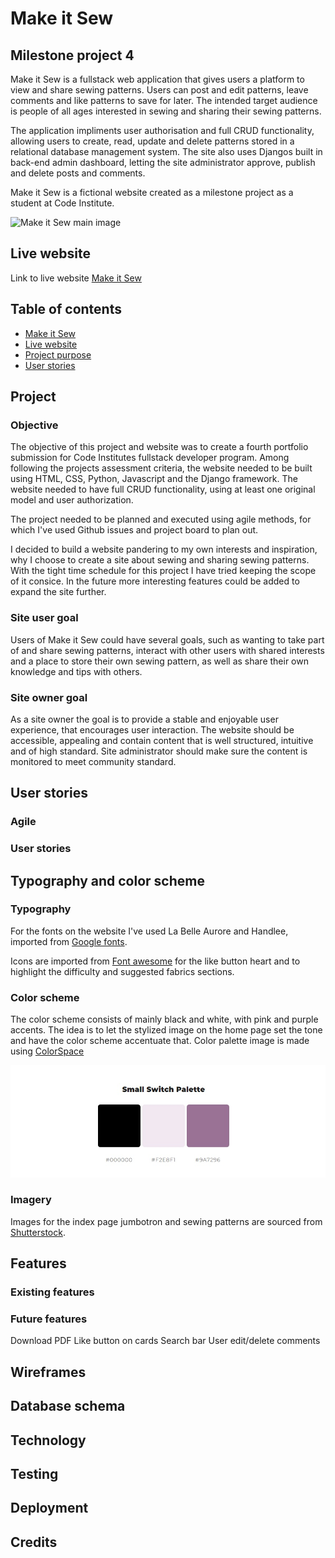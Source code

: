 # Make it Sew

## Milestone project 4

Make it Sew is a fullstack web application that gives users a platform to view and share sewing patterns. Users can post and edit patterns, leave comments and like patterns to save for later. 
The intended target audience is people of all ages interested in sewing and sharing their sewing patterns. 

The application impliments user authorisation and full CRUD functionality, allowing users to create, read, update and delete patterns stored in a relational database management system. The site also uses Djangos built in back-end admin dashboard, letting the site administrator approve, publish and delete posts and comments. 

Make it Sew is a fictional website created as a milestone project as a student at Code Institute. 

![Make it Sew main image](/workspace/make-it-sew/assets/images/responsive-img.jpg)

## Live website
Link to live website [Make it Sew](https://make-it-sew.herokuapp.com/)

## Table of contents

- [Make it Sew](#make-it-sew)
- [Live website](#live-website)
- [Project purpose](#project-purpose)
- [User stories](#user-stories)

## Project

### Objective

The objective of this project and website was to create a fourth portfolio submission for Code Institutes fullstack developer program. Among following the projects assessment criteria, the website needed to be built using HTML, CSS, Python, Javascript and the Django framework. The website needed to have full CRUD functionality, using at least one original model and user authorization. 

The project needed to be planned and executed using agile methods, for which I've used Github issues and project board to plan out. 

I decided to build a website pandering to my own interests and inspiration, why I choose to create a site about sewing and sharing sewing patterns. With the tight time schedule for this project I have tried keeping the scope of it consice. In the future more interesting features could be added to expand the site further. 

### Site user goal

Users of Make it Sew could have several goals, such as wanting to take part of and share sewing patterns, interact with other users with shared interests and a place to store their own sewing pattern, as well as share their own knowledge and tips with others. 

### Site owner goal

As a site owner the goal is to provide a stable and enjoyable user experience, that encourages user interaction. The website should be accessible, appealing and contain content that is well structured, intuitive and of high standard. Site administrator should make sure the content is monitored to meet community standard. 

## User stories

### Agile 

### User stories

## Typography and color scheme

### Typography
 For the fonts on the website I've used La Belle Aurore and Handlee, imported from [Google fonts](https://fonts.google.com/).

Icons are imported from [Font awesome](https://fontawesome.com/) for the like button heart and to highlight the difficulty and suggested fabrics sections. 

### Color scheme

The color scheme consists of mainly black and white, with pink and purple accents. The idea is to let the stylized image on the home page set the tone and have the color scheme accentuate that. Color palette image is made using [ColorSpace](https://mycolor.space/)

![Color scheme image](assets/images/color-palette.jpg)

### Imagery

Images for the index page jumbotron and sewing patterns are sourced from [Shutterstock](https://www.shutterstock.com/). 

## Features

### Existing features

### Future features 

Download PDF
Like button on cards
Search bar
User edit/delete comments

## Wireframes

## Database schema

## Technology

## Testing

## Deployment

## Credits


